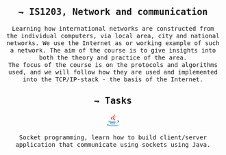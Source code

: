 <h2 style ="text-align:center"><samp> ⇁ IS1203, Network and communication</samp></h2>

<p style = "text-align:center"><samp>
Learning how international networks are constructed from the individual computers, via local area, city and national networks. We use the Internet as or working example of such a network. The aim of the course is to give insights into both the theory and practice of the area.<br>
The focus of the course is on the protocols and algorithms used, and we will follow how they are used and implemented into the TCP/IP-stack - the basis of the Internet.</samp></p>

<h2 style = "text-align:center"><samp> ⇁  Tasks </samp></h2>
<div align="center">
 <img height="30" src="https://github.com/devicons/devicon/blob/master/icons/java/java-original.svg" title="Java" alt="Java" width="40" height="40"/>
 </div>
<p style = "text-align:center"><samp>Socket programming, learn how to build client/server application that communicate using sockets using Java.</samp></p>
